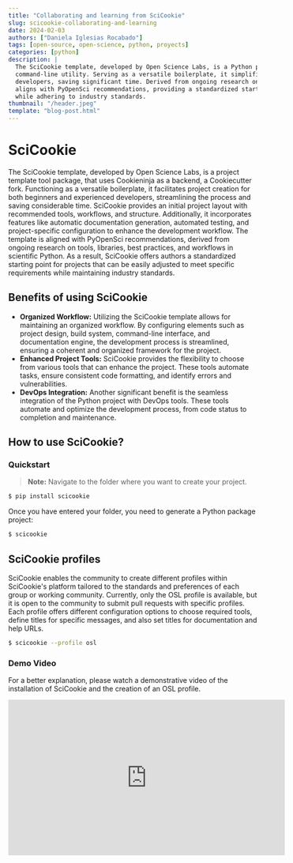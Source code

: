 ```yaml
---
title: "Collaborating and learning from SciCookie"
slug: scicookie-collaborating-and-learning
date: 2024-02-03
authors: ["Daniela Iglesias Rocabado"]
tags: [open-source, open-science, python, proyects]
categories: [python]
description: |
  The SciCookie template, developed by Open Science Labs, is a Python package based on the Cookieninja A Cookiecutter Fork
  command-line utility. Serving as a versatile boilerplate, it simplifies project creation for both beginners and experienced
  developers, saving significant time. Derived from ongoing research on scientific Python tools and best practices, SciCookie
  aligns with PyOpenSci recommendations, providing a standardized starting point for projects that can be easily customized
  while adhering to industry standards.
thumbnail: "/header.jpeg"
template: "blog-post.html"
---
```

# SciCookie

The SciCookie template, developed by Open Science Labs, is a project template tool package, that uses Cookieninja as a backend, a Cookiecutter fork. Functioning as a versatile boilerplate, it facilitates project creation for both beginners and experienced developers, streamlining the process and saving considerable time. SciCookie provides an initial project layout with recommended tools, workflows, and structure. Additionally, it incorporates features like automatic documentation generation, automated testing, and project-specific configuration to enhance the development workflow. The template is aligned with PyOpenSci recommendations, derived from ongoing research on tools, libraries, best practices, and workflows in scientific Python. As a result, SciCookie offers authors a standardized starting point for projects that can be easily adjusted to meet specific requirements while maintaining industry standards.


## Benefits of using SciCookie

- **Organized Workflow:** Utilizing the SciCookie template allows for maintaining an organized workflow. By configuring elements such as project design, build system, command-line interface, and documentation engine, the development process is streamlined, ensuring a coherent and organized framework for the project.
- **Enhanced Project Tools:** SciCookie provides the flexibility to choose from various tools that can enhance the project. These tools automate tasks, ensure consistent code formatting, and identify errors and vulnerabilities.
- **DevOps Integration:** Another significant benefit is the seamless integration of the Python project with DevOps tools. These tools automate and optimize the development process, from code status to completion and maintenance.

## How to use SciCookie?

### Quickstart

>**Note:**
Navigate to the folder where you want to create your project.


```bash
$ pip install scicookie
```

Once you have entered your folder, you need to generate a Python package project:

```bash
$ scicookie
```

## SciCookie profiles

SciCookie enables the community to create different profiles within SciCookie's platform tailored to the standards and preferences of each group or working community. Currently, only the OSL profile is available, but it is open to the community to submit pull requests with specific profiles. Each profile offers different configuration options to choose required tools, define titles for specific messages, and also set titles for documentation and help URLs.

```bash
$ scicookie --profile osl
```

### Demo Video

For a better explanation, please watch a demonstrative video of the installation of SciCookie and the creation of an OSL profile.

<iframe width="560" height="315" src="https://www.youtube.com/embed/GozNb4i47Ds" frameborder="0" allowfullscreen></iframe>

